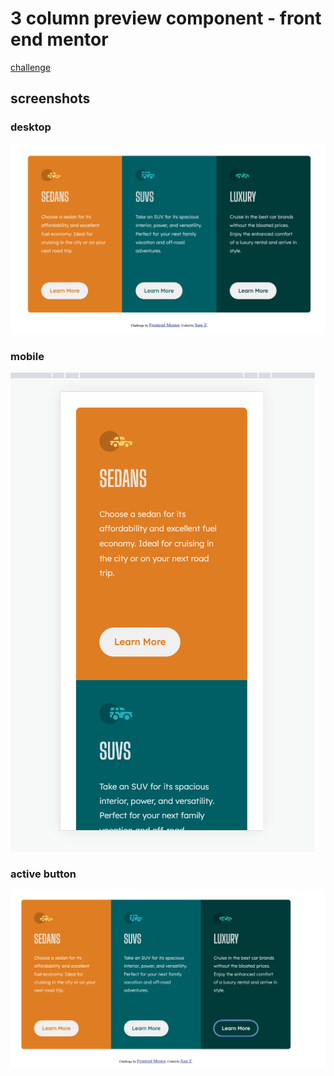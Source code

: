 # 3 column preview component - front end mentor


[challenge](https://www.frontendmentor.io/challenges/3column-preview-card-component-pH92eAR2-)


## screenshots
### desktop
![desktop-site](finished-screenshots/desktop.png)
### mobile
![mobile-site](finished-screenshots/mobile.png)
### active button
![active-button](finished-screenshots/active.png)

